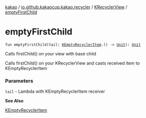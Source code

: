 [kakao](../../index.md) / [io.github.kakaocup.kakao.recycler](../index.md) / [KRecyclerView](index.md) / [emptyFirstChild](./empty-first-child.md)

# emptyFirstChild

`fun emptyFirstChild(tail: `[`KEmptyRecyclerItem`](../-k-empty-recycler-item/index.md)`.() -> `[`Unit`](https://kotlinlang.org/api/latest/jvm/stdlib/kotlin/-unit/index.html)`): `[`Unit`](https://kotlinlang.org/api/latest/jvm/stdlib/kotlin/-unit/index.html)

Calls firstChild() on your view with base child

Calls firstChild() on your KRecyclerView and casts received item to KEmptyRecyclerItem

### Parameters

`tail` - Lambda with KEmptyRecyclerItem receiver

**See Also**

[KEmptyRecyclerItem](../-k-empty-recycler-item/index.md)

